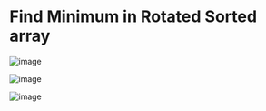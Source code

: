 # Find Minimum in Rotated Sorted array


![image](https://github.com/DeekshaMalviya/100-Days-of-Code/assets/132806772/a424606b-38d1-414f-8045-fb99b81d2095)



![image](https://github.com/DeekshaMalviya/100-Days-of-Code/assets/132806772/2d0b158e-0604-4d6a-8692-4fd098f3c599)


![image](https://github.com/DeekshaMalviya/100-Days-of-Code/assets/132806772/d23765b8-9f6b-404f-bc9b-4b7e3722f793)
